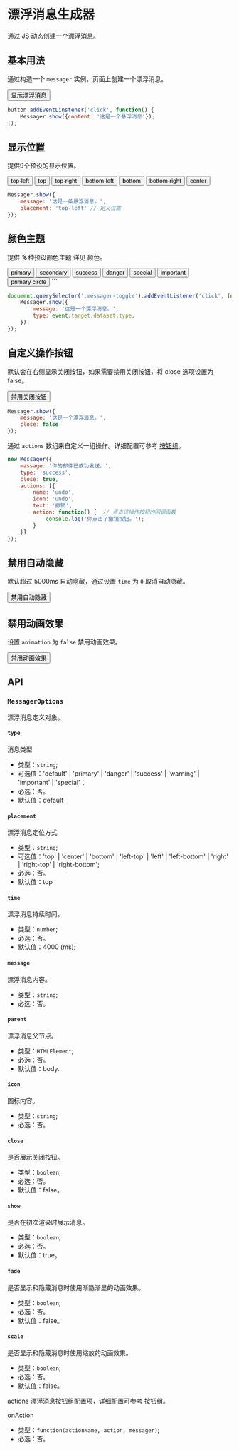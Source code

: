 # 漂浮消息生成器

通过 JS 动态创建一个漂浮消息。

## 基本用法

通过构造一个 `messager` 实例，页面上创建一个漂浮消息。

<Example>
    <button
        id="messagerTrigger"
        class="btn primary messager-toggle"
    >显示漂浮消息</button>
</Example>

```js
button.addEventLinstener('click', function() {
    Messager.show({content: '这是一个悬浮消息'});
});
```

## 显示位置

提供9个预设的显示位置。

<Example class="flex gap-2">
    <button class="messager-toggle btn messager-toggle" data-placement="top-left">top-left</button>
    <button class="messager-toggle btn messager-toggle" data-placement="top">top</button>
    <button class="messager-toggle btn messager-toggle" data-placement="top-right">top-right</button>
    <button class="messager-toggle btn messager-toggle" data-placement="bottom-left">bottom-left</button>
    <button class="messager-toggle btn messager-toggle" data-placement="bottom">bottom</button>
    <button class="messager-toggle btn messager-toggle" data-placement="bottom-right">bottom-right</button>
    <button class="messager-toggle btn messager-toggle" data-placement="center">center</button>
</Example>


```js
Messager.show({
    message: '这是一条悬浮消息。',
    placement: 'top-left' // 定义位置
});
```

## 颜色主题

提供 多种预设颜色主题 详见 颜色。

<example class="flex gap-2">
    <button type="button" class="btn primary messager-toggle" data-type="primary">primary</button>
    <button type="button" class="btn secondary messager-toggle" data-type="secondary">secondary</button>
    <button type="button" class="btn success messager-toggle" data-type="success">success</button>
    <button type="button" class="btn danger messager-toggle" data-type="danger">danger</button>
    <button type="button" class="btn special messager-toggle" data-type="special">special</button>
    <button type="button" class="btn important messager-toggle" data-type="important">important</button>
    <button type="button" class="btn primary circle messager-toggle" data-type="primary circle">primary circle</button>
</example>
```

```js
document.querySelector('.messager-toggle').addEventListener('click', (event) => {
    Messager.show({
        message: '这是一个漂浮消息。',
        type: event.target.dataset.type,
    });
});
```

## 自定义操作按钮

默认会在右侧显示关闭按钮，如果需要禁用关闭按钮，将 close 选项设置为 false。

<example>
    <button class="btn primary messager-toggle" data-close="false"> 禁用关闭按钮 </button>
</example>

```js
Messager.show({
    message: '这是一个漂浮消息。',
    close: false
});
```

通过 `actions` 数组来自定义一组操作。详细配置可参考 [按钮组](/lib/components/btn-group/index.html)。


```js
new Messager({
    massage: '你的邮件已成功发送。',
    type: 'success',
    close: true,
    actions: [{
        name: 'undo',
        icon: 'undo',
        text: '撤销',
        action: function() {  // 点击该操作按钮的回调函数
            console.log('你点击了撤销按钮。');
        }
    }]
});
```

## 禁用自动隐藏

默认超过 5000ms 自动隐藏，通过设置 `time` 为 `0` 取消自动隐藏。

<Example>
    <button
        type="button"
        class="btn primary messager-toggle"
        data-time="0"
        data-content="禁用自动隐藏的悬浮消息"
    >禁用自动隐藏</button>
</Example>

## 禁用动画效果

设置 `animation` 为 `false` 禁用动画效果。

<Example>
    <button
        type="button"
        class="btn messager-toggle"
        data-animation="false"
        data-content="禁用动画效果的悬浮消息"
    >禁用动画效果</button>
</Example>

## API

### `MessagerOptions`

漂浮消息定义对象。

#### `type`

消息类型

* 类型：`string`;
* 可选值：'default' | 'primary' | 'danger' | 'success' | 'warning' | 'important' | 'special'；
* 必选：否。
* 默认值：default

#### `placement`

漂浮消息定位方式

* 类型：`string`;
* 可选值：'top' | 'center' | 'bottom' | 'left-top' | 'left' | 'left-bottom' | 'right' | 'right-top' | 'right-bottom';
* 必选：否。
* 默认值：top

#### `time`

漂浮消息持续时间。

* 类型：`number`;
* 必选：否。
* 默认值：4000 (ms);

#### `message`

漂浮消息内容。

* 类型：`string`;
* 必选：否。

#### `parent`

漂浮消息父节点。

* 类型：`HTMLElement`;
* 必选：否。
* 默认值：body.

#### `icon`

图标内容。

* 类型：`string`;
* 必选：否。

#### `close`

是否展示关闭按钮。

* 类型：`boolean`;
* 必选：否。
* 默认值：false。

#### `show`

是否在初次渲染时展示消息。

* 类型：`boolean`;
* 必选：否。
* 默认值：true。

#### `fade`

是否显示和隐藏消息时使用渐隐渐显的动画效果。

* 类型：`boolean`;
* 必选：否。
* 默认值：false。

#### `scale`

是否显示和隐藏消息时使用缩放的动画效果。

* 类型：`boolean`;
* 必选：否。
* 默认值：false。

actions
漂浮消息按钮组配置项，详细配置可参考 [按钮组](/lib/components/btn-group/index.html)。

onAction

* 类型：`function(actionName, action, messager)`;
* 必选：否。

<script setup>
function parseDataset(dataset) {
    return Object.fromEntries(Object.entries(dataset).map(([key, value]) => {
        if (typeof value === 'string') {
            try {
                value = JSON.parse(value);
            // eslint-disable-next-line no-empty
            } catch (_) {}
        }
        return [key, value];
    }));
}

document.addEventListener('click', (event) => {
    const toggleElement = (event.target).closest('.messager-toggle');
    if (!toggleElement) {
        return;
    }
    const messager = zui.Messager.show({content: '这是一个漂浮消息', ...parseDataset(toggleElement.dataset)});
    console.log('> messager', messager);
});
</script>
